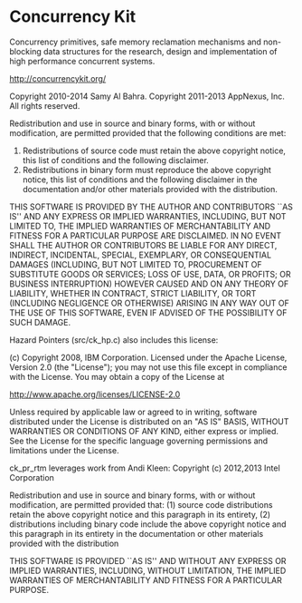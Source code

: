 # Concurrency Kit

Concurrency primitives, safe memory reclamation mechanisms and non-blocking data structures for the research, design and implementation of high performance concurrent systems.

http://concurrencykit.org/


Copyright 2010-2014 Samy Al Bahra.
Copyright 2011-2013 AppNexus, Inc.
All rights reserved.

Redistribution and use in source and binary forms, with or without
modification, are permitted provided that the following conditions
are met:
1. Redistributions of source code must retain the above copyright
   notice, this list of conditions and the following disclaimer.
2. Redistributions in binary form must reproduce the above copyright
   notice, this list of conditions and the following disclaimer in the
   documentation and/or other materials provided with the distribution.

THIS SOFTWARE IS PROVIDED BY THE AUTHOR AND CONTRIBUTORS ``AS IS'' AND
ANY EXPRESS OR IMPLIED WARRANTIES, INCLUDING, BUT NOT LIMITED TO, THE
IMPLIED WARRANTIES OF MERCHANTABILITY AND FITNESS FOR A PARTICULAR PURPOSE
ARE DISCLAIMED.  IN NO EVENT SHALL THE AUTHOR OR CONTRIBUTORS BE LIABLE
FOR ANY DIRECT, INDIRECT, INCIDENTAL, SPECIAL, EXEMPLARY, OR CONSEQUENTIAL
DAMAGES (INCLUDING, BUT NOT LIMITED TO, PROCUREMENT OF SUBSTITUTE GOODS
OR SERVICES; LOSS OF USE, DATA, OR PROFITS; OR BUSINESS INTERRUPTION)
HOWEVER CAUSED AND ON ANY THEORY OF LIABILITY, WHETHER IN CONTRACT, STRICT
LIABILITY, OR TORT (INCLUDING NEGLIGENCE OR OTHERWISE) ARISING IN ANY WAY
OUT OF THE USE OF THIS SOFTWARE, EVEN IF ADVISED OF THE POSSIBILITY OF
SUCH DAMAGE.

Hazard Pointers (src/ck_hp.c) also includes this license:

(c) Copyright 2008, IBM Corporation.
Licensed under the Apache License, Version 2.0 (the "License");
you may not use this file except in compliance with the License.
You may obtain a copy of the License at

http://www.apache.org/licenses/LICENSE-2.0

Unless required by applicable law or agreed to in writing, software
distributed under the License is distributed on an "AS IS" BASIS,
WITHOUT WARRANTIES OR CONDITIONS OF ANY KIND, either express or implied.
See the License for the specific language governing permissions and
limitations under the License.

ck_pr_rtm leverages work from Andi Kleen:
Copyright (c) 2012,2013 Intel Corporation

Redistribution and use in source and binary forms, with or without
modification, are permitted provided that: (1) source code distributions
retain the above copyright notice and this paragraph in its entirety, (2)
distributions including binary code include the above copyright notice and
this paragraph in its entirety in the documentation or other materials
provided with the distribution

THIS SOFTWARE IS PROVIDED ``AS IS'' AND WITHOUT ANY EXPRESS OR IMPLIED
WARRANTIES, INCLUDING, WITHOUT LIMITATION, THE IMPLIED WARRANTIES OF
MERCHANTABILITY AND FITNESS FOR A PARTICULAR PURPOSE.
